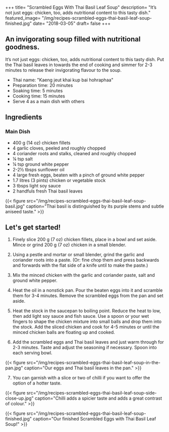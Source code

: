 +++
title= "Scrambled Eggs With Thai Basil Leaf Soup"
description= "It’s not just eggs: chicken, too, adds nutritional content to this tasty dish."
featured_image= "/img/recipes-scrambled-eggs-thai-basil-leaf-soup-finished.jpg"
date= "2018-03-05"
draft= false
+++

## An invigorating soup filled with nutritional goodness.

It’s not just eggs: chicken, too, adds nutritional content to this tasty dish. Put the Thai basil leaves in towards the end of cooking and simmer for 2-3 minutes to release their invigorating flavour to the soup.

- Thai name: "Kaeng jeut khai kup bai hohraphaa"
- Preparation time: 20 minutes
- Soaking time: 5 minutes
- Cooking time: 15 minutes
- Serve 4 as a main dish with others

## Ingredients

### Main Dish

- 400 g (14 oz) chicken fillets
- 4 garlic cloves, peeled and roughly chopped
- 4 coriander roots and stalks, cleaned and roughly chopped
- ¼ tsp salt
- ¼ tsp ground white pepper
- 2-2½ tbsps sunflower oil
- 4 large fresh eggs, beaten with a pinch of ground white pepper
- 1.7 litres (3 pints) chicken or vegetable stock
- 3 tbsps light soy sauce
- 2 handfuls fresh Thai basil leaves

{{< figure src="/img/recipes-scrambled-eggs-thai-basil-leaf-soup-basil.jpg" caption="Thai basil is distinguished by its purple stems and subtle aniseed taste." >}}

## Let's get started!

1) Finely slice 200 g (7 oz) chicken fillets, place in a bowl and set aside. Mince or grind 200 g (7 oz) chicken in a small blender.

2) Using a pestle and mortar or small blender, grind the garlic and coriander roots into a paste. (Or: fine chop them and press backwards and forwards with the flat side of a knife until to make the paste.)

3) Mix the minced chicken with the garlic and coriander paste, salt and ground white pepper.

4) Heat the oil in a nonstick pan. Pour the beaten eggs into it and scramble them for 3-4 minutes. Remove the scrambled eggs from the pan and set aside.

5) Heat the stock in the saucepan to boiling point. Reduce the heat to low, then add light soy sauce and fish sauce. Use a spoon or your wet fingers to shape the chicken mixture into small balls and drop them into the stock. Add the sliced chicken and cook for 4-5 minutes or until the minced chicken balls are floating up and cooked.

6) Add the scrambled eggs and Thai basil leaves and just warm through for 2-3 minutes. Taste and adjust the seasoning if necessary. Spoon into each serving bowl.

{{< figure src="/img/recipes-scrambled-eggs-thai-basil-leaf-soup-in-the-pan.jpg" caption="Our eggs and Thai basil leaves in the pan." >}}

7) You can garnish with a slice or two of chilli if you want to offer the option of a hotter taste.

{{< figure src="/img/recipes-scrambled-eggs-thai-basil-leaf-soup-side-close-up.jpg" caption="Chilli adds a spicier taste and adds a great contrast of colour." >}}

{{< figure src="/img/recipes-scrambled-eggs-thai-basil-leaf-soup-finished.jpg" caption="Our finished Scrambled Eggs with Thai Basil Leaf Soup!" >}}